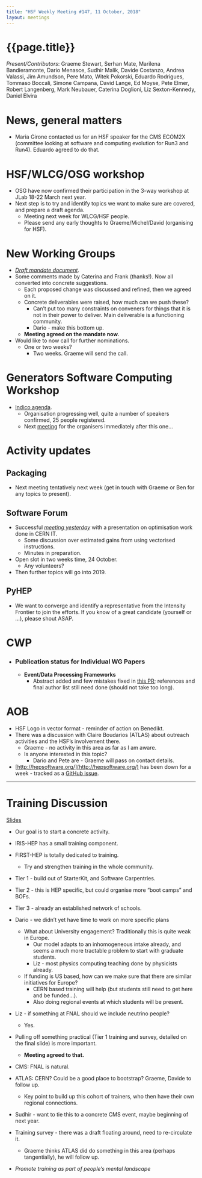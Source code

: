 ```yaml
---
title: "HSF Weekly Meeting #147, 11 October, 2018"
layout: meetings
---
```


# {{page.title}}

*Present/Contributors*: Graeme Stewart, Serhan Mate, Marilena
Bandieramonte, Dario Menasce, Sudhir Malik, Davide Costanzo, Andrea
Valassi, Jim Amundson, Pere Mato, Witek Pokorski, Eduardo Rodrigues,
Tommaso Boccali, Simone Campana, David Lange, Ed Moyse, Pete Elmer,
Robert Langenberg, Mark Neubauer, Caterina Doglioni, Liz Sexton-Kennedy,
Daniel Elvira

News, general matters
=====================
-   Maria Girone contacted us for an HSF speaker for the CMS ECOM2X
    (committee looking at software and computing evolution for Run3
    and Run4). Eduardo agreed to do that.

HSF/WLCG/OSG workshop
=====================
-   OSG have now confirmed their participation in the 3-way workshop at
    JLab 18-22 March next year.
-   Next step is to try and identify topics we want to make sure are
    covered, and prepare a draft agenda.
    -   Meeting next week for WLCG/HSF people.
    -   Please send any early thoughts to Graeme/Michel/David
        (organising for HSF).

New Working Groups
==================
-   [*Draft mandate
    document*](https://docs.google.com/document/d/1lvgBqCk1kWgY90iAkjl84eLbO3b1qllEDRvG8FVfemI/edit?usp=sharing).
-   Some comments made by Caterina and Frank (thanks!). Now all
    converted into concrete suggestions.
    - Each proposed change was discussed and refined, then we agreed on it.
    - Concrete deliverables were raised, how much can we push these?
        - Can’t put too many constraints on
          conveners for things that it is not in their power to deliver.
          Main deliverable is a functioning community.
        -   Dario - make this bottom up.
    -   **Meeting agreed on the mandate now.**
-   Would like to now call for further nominations.
    -   One or two weeks?
        -   Two weeks. Graeme will send the call.

Generators Software Computing Workshop
======================================
-   [Indico agenda](https://indico.cern.ch/event/751693/).
    -   Organisation progressing well, quite a number of speakers
        confirmed, 25 people registered.
    -   Next [meeting](https://indico.cern.ch/event/763170/) for the
        organisers immediately after this one...

Activity updates
================

Packaging
---------
-   Next meeting tentatively next week (get in touch with Graeme or Ben
    for any topics to present).

Software Forum
---------------
-   Successful [*meeting
    yesterday*](https://indico.cern.ch/event/745286/) with a
    presentation on optimisation work done in CERN IT.
    -   Some discussion over estimated gains from using vectorised
        instructions.
    -   Minutes in preparation.
-   Open slot in two weeks time, 24 October.
    -   Any volunteers?
-   Then further topics will go into 2019.

PyHEP
-----
-   We want to converge and identify a representative from the Intensity
    Frontier to
    join the efforts. If you know of a great candidate (yourself or
    ...), please shout ASAP.


CWP
===
-   ### Publication status for Individual WG Papers
    -   **Event/Data Processing Frameworks**
        -   Abstract added and few mistakes fixed in [this
            PR](https://github.com/HSF/documents/pull/103);
            references and final author list still need done (should
            not take too long).

AOB
===
-   HSF Logo in vector format - reminder of action on Benedikt.
-   There was a discussion with Claire Boudarios (ATLAS) about outreach
    activities and the HSF’s involvement there.
    -   Graeme - no activity in this area as far as I am aware.
    -   Is anyone interested in this topic?
        -   Dario and Pete are - Graeme will pass on contact details.
-   [http://hepsoftware.org/](http://hepsoftware.org/) has been down
    for a week - tracked as a [GitHub
    issue](https://github.com/HSF/hsf.github.io/issues/390).

---

Training Discussion
===================

[Slides](https://indico.cern.ch/event/764014/)

-   Our goal is to start a concrete activity.
-   IRIS-HEP has a small training component.
-   FIRST-HEP is totally dedicated to training.
    -   Try and strengthen training in the whole community.
-   Tier 1 - build out of StarterKit, and Software Carpentries.
-   Tier 2 - this is HEP specific, but could organise more “boot camps”
    and BOFs.
-   Tier 3 - already an established network of schools.

-   Dario - we didn’t yet have time to work on more specific plans
    -   What about University engagement? Traditionally this is quite
        weak in Europe.
        -   Our model adapts to an inhomogeneous intake already, and
            seems a much more tractable problem to start with graduate
            students.
        -   Liz - most physics computing teaching done by physicists
            already.
    -   If funding is US based, how can we make sure that there are
        similar initiatives for Europe?
        -   CERN based training will help (but students still need to
            get here and be funded...).
        -   Also doing regional events at which students will be
            present.
-   Liz - if something at FNAL should we include neutrino people?
    -   Yes.
- Pulling off something practical (Tier 1 training and
  survey, detailed on the final slide) is more important.
  - **Meeting agreed to that.**
-   CMS: FNAL is natural.
-   ATLAS: CERN? Could be a good place to bootstrap? Graeme,
    Davide to follow up.
    -   Key point to build up this cohort of trainers, who then have
        their own regional connections.
-   Sudhir - want to tie this to a concrete CMS event, maybe beginning
    of next year.
-   Training survey - there was a draft floating around, need to
    re-circulate it.
    -   Graeme thinks ATLAS did do something in this area (perhaps
        tangentially), he will follow up.
-   *Promote training as part of people’s mental landscape*
